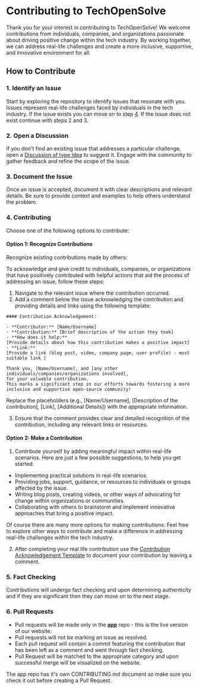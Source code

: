 # Contributing to TechOpenSolve

Thank you for your interest in contributing to TechOpenSolve! We welcome contributions from individuals, companies, and organizations passionate about driving positive change within the tech industry. By working together, we can address real-life challenges and create a more inclusive, supportive, and innovative environment for all.

## How to Contribute

### 1.  Identify an Issue

Start by exploring the repository to identify issues that resonate with you. Issues represent real-life challenges faced by individuals in the tech industry. If the issue exists you can move on to step [4](#4-contributing). If the issue does not exist continue with steps 2 and 3.

### 2. Open a Discussion

If you don't find an existing issue that addresses a particular challenge, open a [Discussion of type Idea](https://github.com/orgs/TechOpenSolve/discussions) to suggest it. Engage with the community to gather feedback and refine the scope of the issue.

### 3. Document the Issue

Once an issue is accepted, document it with clear descriptions and relevant details. Be sure to provide context and examples to help others understand the problem.

### 4. Contributing

Choose one of the following options to contribute:

#### Option 1: Recognize Contributions

Recognize existing contributions made by others:

To acknowledge and give credit to individuals, companies, or organizations that have positively contributed with helpful actions that aid the process of addressing an issue, follow these steps:

1. Navigate to the relevant issue where the contribution occurred.
2. Add a comment below the issue acknowledging the contribution and providing details and links using the following template:

```
#### Contribution Acknowledgement:

- **Contributor:** [Name/Username]
- **Contribution:** [Brief description of the action they took]
- **How does it help:** 
[Provide details about how this contribution makes a positive impact]
- **Link:** 
[Provide a link (blog post, video, company page, user profile) - most suitable link ]

Thank you, [Name/Username], and [any other individuals/companies/organizations involved], 
for your valuable contribution. 
This marks a significant step in our efforts towards fostering a more inclusive and supportive open-source community!

```
Replace the placeholders (e.g., [Name/Username], [Description of the contribution], [Link], [Additional Details]) with the appropriate information.

3. Ensure that the comment provides clear and detailed recognition of the contribution, including any relevant links or resources.

#### Option 2: Make a Contribution

1. Contribute yourself by adding meaningful impact within real-life scenarios. Here are just a few possible suggestions, to help you get started: 

- Implementing practical solutions in real-life scenarios.
- Providing jobs, support, guidance, or resources to individuals or groups affected by the issue.
- Writing blog posts, creating videos, or other ways of advocating for change within organizations or communities.
- Collaborating with others to brainstorm and implement innovative approaches that bring a positive impact.

Of course there are many more options for making contributions. Feel free to explore other ways to contribute and make a difference in addressing real-life challenges within the tech industry.

2. After completing your real life contribution use the 
[Contribution Acknowledgement Template](#option-1-recognize-contributions) to document your contribution by leaving a comment.

### 5. Fact Checking

Contributions will undergo fact checking and upon determining authenticity and if they are significant then they can move on to the next stage.

### 6. Pull Requests

- Pull requests will be made only in the [**app**](https://github.com/TechOpenSolve/app) repo - this is the live version of our website.
- Pull requests will not be marking an issue as resolved.
- Each pull request will contain a commit featuring the contribution that has been left as a comment and went through fact checking.
- Pull Request will be matched to the appropriate category and upon successful merge will be visualized on the website.

The app repo has it's own CONTRIBUTING.md document so make sure you check it out before creating a Pull Request.




  